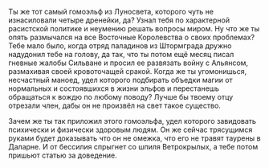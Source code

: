 Ты же тот самый гомоэльф из Луносвета, которого чуть не изнасиловали четыре дренейки, да? Узнал тебя по характерной расистской политике и неумению решать вопросы миром. Ну что же ты опять размычался на все Восточные Королевства о своих проблемах? Тебе мало было, когда отряд паладинов из Штормграда дружно надудонил тебе на голову, да так, что ты потом ещё месяц писал гневные жалобы Сильване и просил ее развязать войну с Альянсом, размахивая своей кровоточащей сракой. Когда же ты угомонишься, несчастный маноед, удел которого подбирать объедки магии от нормальных и состоявшихся в жизни эльфов и перестанешь обращаться к вождю по любому поводу? Лучше бы твоему отцу отрезали член, дабы он не произвёл на свет такое существо.  
  
Зачем же ты так приложил этого гомоэльфа, удел которого завидовать психически и физически здоровым людям. Он же сейчас трясущимся руками будет доказывать что он не омежка, что его не травят таурены в Даларне. И от бессилия спрыгнет со шпиля Ветрокрылых, а тебе потом пришьют статью за доведение.
